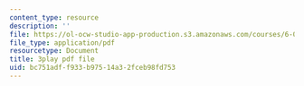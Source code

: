 ```yaml
---
content_type: resource
description: ''
file: https://ol-ocw-studio-app-production.s3.amazonaws.com/courses/6-033-computer-system-engineering-spring-2018/bc751adff933b97514a32fceb98fd753_r2_-2KW76ec.pdf
file_type: application/pdf
resourcetype: Document
title: 3play pdf file
uid: bc751adf-f933-b975-14a3-2fceb98fd753
---
```

